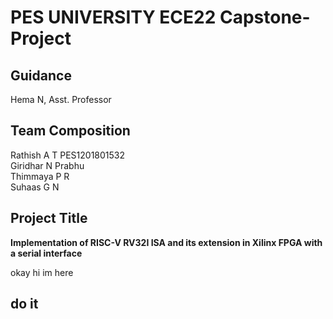 # **PES UNIVERSITY ECE22** Capstone-Project 

## Guidance 
Hema N, Asst. Professor

## Team Composition
Rathish A T   PES1201801532  
Giridhar N Prabhu  
Thimmaya P R  
Suhaas G N  

## Project Title  
**Implementation of RISC-V RV32I ISA and its extension in Xilinx FPGA with a serial interface**


okay hi im here
## do it
